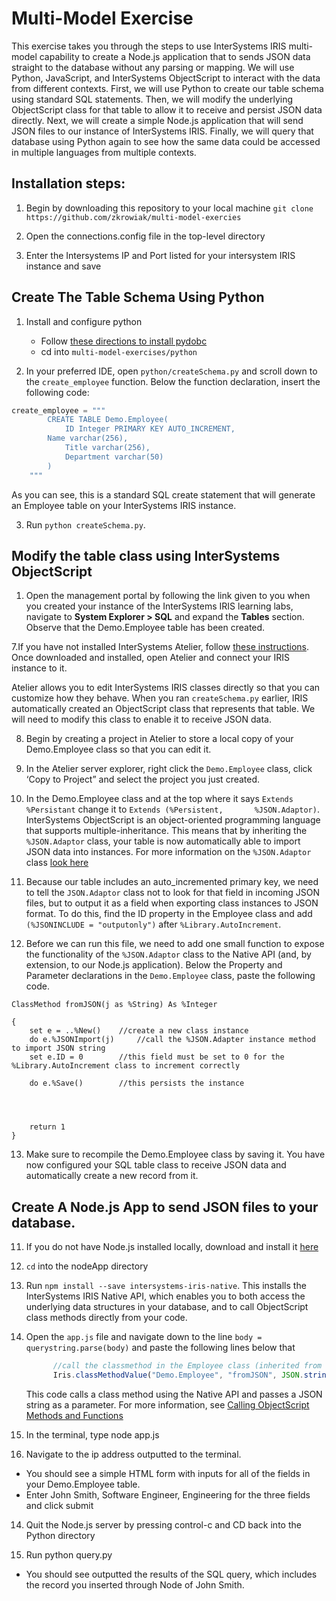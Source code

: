 # Multi-Model Exercise

This exercise takes you through the steps to use InterSystems IRIS multi-model capability to create a Node.js application that to sends JSON data straight to the database without any parsing or mapping. We will use Python, JavaScript, and InterSystems ObjectScript to interact with the data from different contexts. First, we will use Python to create our table schema using standard SQL statements.  Then, we will modify the underlying ObjectScript class for that table to allow it to receive and persist JSON data directly. Next, we will create a simple Node.js application that will send JSON files to our instance of InterSystems IRIS. Finally, we will query that database using Python again to see how the same data could be accessed in multiple languages from multiple contexts.

## Installation steps:

1. Begin by downloading this repository to your local machine `git clone https://github.com/zkrowiak/multi-model-exercies`

2. Open the connections.config file in the top-level directory

3. Enter the Intersystems IP and Port listed for your intersystem IRIS instance and save


## Create The Table Schema Using Python
1. Install and configure python
  	* Follow [these directions to install pydobc](https://github.com/intersystems/quickstarts-python/blob/master/pyodbc_install.md)
  	* cd into `multi-model-exercises/python`

2. In your preferred IDE, open `python/createSchema.py` and scroll down to the `create_employee` function. Below the function declaration, insert the following code:

```python
create_employee = """
        CREATE TABLE Demo.Employee(
            ID Integer PRIMARY KEY AUTO_INCREMENT,
	    Name varchar(256),
            Title varchar(256), 
            Department varchar(50)
        )
    """
```

As you can see, this is a standard SQL create statement that will generate an Employee table on your InterSystems IRIS instance.

3. Run `python createSchema.py`. 

## Modify the table class using InterSystems ObjectScript
	
1. Open the management portal by following the link given to you when you created your instance of the InterSystems IRIS learning labs, navigate to **System Explorer > SQL** and expand the **Tables** section.  Observe that the Demo.Employee table has been created.

7.If you have not installed InterSystems Atelier, follow [these instructions](https://download.intersystems.com/download/atelier.csp). Once downloaded and installed, open Atelier and connect your IRIS instance to it.  

Atelier allows you to edit InterSystems IRIS classes directly so that you can customize how they behave. When you ran `createSchema.py` earlier, IRIS automatically created an ObjectScript class that represents that table.  We will need to modify this class to enable it to receive JSON data.

8. Begin by creating a project in Atelier to store a local copy of your Demo.Employee class so that you can edit it.

9. In the Atelier server explorer, right click the `Demo.Employee` class, click ‘Copy to Project” and select the project you just created.

10. In the Demo.Employee class and at the top where it says `Extends %Persistant` change it to `Extends (%Persistent, 		%JSON.Adaptor)`.  InterSystems ObjectScript is an object-oriented programming language that supports multiple-inheritance.  This means that by inheriting the `%JSON.Adaptor` class, your table is now automatically able to import JSON data into instances.  For more information on the `%JSON.Adaptor` class [look here](https://docs.intersystems.com/irislatest/csp/docbook/DocBook.UI.Page.cls?KEY=GJSON_adaptor)

11.  Because our table includes an auto_incremented primary key, we need to tell the `JSON.Adaptor` class not to look for that field in incoming JSON files, but to output it as a field when exporting class instances to JSON format.  To do this, find the ID property in the Employee class and add `(%JSONINCLUDE = "outputonly")` after `%Library.AutoIncrement`.

12. Before we can run this file, we need to add one small function to expose the functionality of the `%JSON.Adaptor` class to the Native API (and, by extension, to our Node.js application).  Below the Property and Parameter declarations in the `Demo.Employee` class, paste the following code.

```ObjectScript
ClassMethod fromJSON(j as %String) As %Integer

{
	set e = ..%New() 	//create a new class instance
	do e.%JSONImport(j) 	//call the %JSON.Adapter instance method to import JSON string
 	set e.ID = 0 		//this field must be set to 0 for the %Library.AutoIncrement class to increment correctly
 	
	do e.%Save() 		//this persists the instance
	
	
	
	
	return 1
}
```
13. Make sure to recompile the Demo.Employee class by saving it. You have now configured your SQL table class to receive JSON data and automatically create a new record from it.

## Create A Node.js App to send JSON files to your database.
11. If you do not have Node.js installed locally, download and install it [here](https://nodejs.org/en/download/)

12. `cd` into the nodeApp directory

13. Run `npm install --save intersystems-iris-native`. This installs the InterSystems IRIS Native API, which enables you to both access the underlying data structures in your database, and to call ObjectScript class methods directly from your code.

12. Open the `app.js` file and navigate down to the line `body = querystring.parse(body)` and paste the following lines below that 

	```JavaScript
		  //call the classmethod in the Employee class (inherited from the JSONMaker superclass)
		  Iris.classMethodValue("Demo.Employee", "fromJSON", JSON.stringify(body))
	```

	This code calls a class method using the Native API and passes a JSON string as a parameter.  For more information, 		see [Calling ObjectScript Methods and Functions](https://docs.intersystems.com/irislatest/csp/docbook/DocBook.UI.Page.cls?KEY=BJSNAT_call)

12. In the terminal, type node app.js

13.	Navigate to the ip address outputted to the terminal.
  * You should see a simple HTML form with inputs for all of the fields in your Demo.Employee table.
  * Enter John Smith, Software Engineer, Engineering for the three fields and click submit

14.	Quit the Node.js server by pressing control-c and CD back into the Python directory

15.	Run python query.py
  * You should see outputted the results of the SQL query, which includes the record you inserted through Node of John 			Smith.
